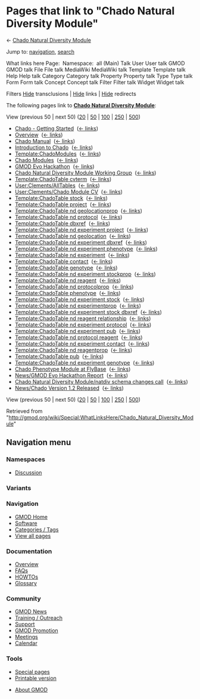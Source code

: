 <div id="mw-page-base" class="noprint">

</div>

<div id="mw-head-base" class="noprint">

</div>

<div id="content" class="mw-body" role="main">

<span id="top"></span>

<div id="mw-js-message" style="display:none;">

</div>



# <span dir="auto">Pages that link to "Chado Natural Diversity Module"</span>

<div id="bodyContent">

<div id="contentSub">

← [Chado Natural Diversity
Module](/wiki/Chado_Natural_Diversity_Module "Chado Natural Diversity Module")

</div>

<div id="jump-to-nav" class="mw-jump">

Jump to: [navigation](#mw-navigation), [search](#p-search)

</div>

<div id="mw-content-text">

What links here Page:  Namespace:  all (Main) Talk User User talk GMOD
GMOD talk File File talk MediaWiki MediaWiki talk Template Template talk
Help Help talk Category Category talk Property Property talk Type Type
talk Form Form talk Concept Concept talk Filter Filter talk Widget
Widget talk

Filters
[Hide](/mediawiki/index.php?title=Special:WhatLinksHere/Chado_Natural_Diversity_Module&hidetrans=1 "Special:WhatLinksHere/Chado Natural Diversity Module")
transclusions \|
[Hide](/mediawiki/index.php?title=Special:WhatLinksHere/Chado_Natural_Diversity_Module&hidelinks=1 "Special:WhatLinksHere/Chado Natural Diversity Module")
links \|
[Hide](/mediawiki/index.php?title=Special:WhatLinksHere/Chado_Natural_Diversity_Module&hideredirs=1 "Special:WhatLinksHere/Chado Natural Diversity Module")
redirects

The following pages link to **[Chado Natural Diversity
Module](/wiki/Chado_Natural_Diversity_Module "Chado Natural Diversity Module")**:

View (previous 50 \| next 50)
([20](/mediawiki/index.php?title=Special:WhatLinksHere/Chado_Natural_Diversity_Module&limit=20 "Special:WhatLinksHere/Chado Natural Diversity Module")
\|
[50](/mediawiki/index.php?title=Special:WhatLinksHere/Chado_Natural_Diversity_Module&limit=50 "Special:WhatLinksHere/Chado Natural Diversity Module")
\|
[100](/mediawiki/index.php?title=Special:WhatLinksHere/Chado_Natural_Diversity_Module&limit=100 "Special:WhatLinksHere/Chado Natural Diversity Module")
\|
[250](/mediawiki/index.php?title=Special:WhatLinksHere/Chado_Natural_Diversity_Module&limit=250 "Special:WhatLinksHere/Chado Natural Diversity Module")
\|
[500](/mediawiki/index.php?title=Special:WhatLinksHere/Chado_Natural_Diversity_Module&limit=500 "Special:WhatLinksHere/Chado Natural Diversity Module"))

- [Chado - Getting
  Started](/wiki/Chado_-_Getting_Started "Chado - Getting Started") ‎
  <span class="mw-whatlinkshere-tools">([←
  links](/mediawiki/index.php?title=Special:WhatLinksHere&target=Chado+-+Getting+Started "Special:WhatLinksHere"))</span>
- [Overview](/wiki/Overview "Overview") ‎
  <span class="mw-whatlinkshere-tools">([←
  links](/mediawiki/index.php?title=Special:WhatLinksHere&target=Overview "Special:WhatLinksHere"))</span>
- [Chado Manual](/wiki/Chado_Manual "Chado Manual") ‎
  <span class="mw-whatlinkshere-tools">([←
  links](/mediawiki/index.php?title=Special:WhatLinksHere&target=Chado+Manual "Special:WhatLinksHere"))</span>
- [Introduction to
  Chado](/wiki/Introduction_to_Chado "Introduction to Chado") ‎
  <span class="mw-whatlinkshere-tools">([←
  links](/mediawiki/index.php?title=Special:WhatLinksHere&target=Introduction+to+Chado "Special:WhatLinksHere"))</span>
- [Template:ChadoModules](/wiki/Template:ChadoModules "Template:ChadoModules")
  ‎ <span class="mw-whatlinkshere-tools">([←
  links](/mediawiki/index.php?title=Special:WhatLinksHere&target=Template%3AChadoModules "Special:WhatLinksHere"))</span>
- [Chado Modules](/wiki/Chado_Modules "Chado Modules") ‎
  <span class="mw-whatlinkshere-tools">([←
  links](/mediawiki/index.php?title=Special:WhatLinksHere&target=Chado+Modules "Special:WhatLinksHere"))</span>
- [GMOD Evo Hackathon](/wiki/GMOD_Evo_Hackathon "GMOD Evo Hackathon") ‎
  <span class="mw-whatlinkshere-tools">([←
  links](/mediawiki/index.php?title=Special:WhatLinksHere&target=GMOD+Evo+Hackathon "Special:WhatLinksHere"))</span>
- [Chado Natural Diversity Module Working
  Group](/wiki/Chado_Natural_Diversity_Module_Working_Group "Chado Natural Diversity Module Working Group")
  ‎ <span class="mw-whatlinkshere-tools">([←
  links](/mediawiki/index.php?title=Special:WhatLinksHere&target=Chado+Natural+Diversity+Module+Working+Group "Special:WhatLinksHere"))</span>
- [Template:ChadoTable
  cvterm](/wiki/Template:ChadoTable_cvterm "Template:ChadoTable cvterm")
  ‎ <span class="mw-whatlinkshere-tools">([←
  links](/mediawiki/index.php?title=Special:WhatLinksHere&target=Template%3AChadoTable+cvterm "Special:WhatLinksHere"))</span>
- [User:Clements/AllTables](/wiki/User:Clements/AllTables "User:Clements/AllTables")
  ‎ <span class="mw-whatlinkshere-tools">([←
  links](/mediawiki/index.php?title=Special:WhatLinksHere&target=User%3AClements%2FAllTables "Special:WhatLinksHere"))</span>
- [User:Clements/Chado Module
  CV](/wiki/User:Clements/Chado_Module_CV "User:Clements/Chado Module CV")
  ‎ <span class="mw-whatlinkshere-tools">([←
  links](/mediawiki/index.php?title=Special:WhatLinksHere&target=User%3AClements%2FChado+Module+CV "Special:WhatLinksHere"))</span>
- [Template:ChadoTable
  stock](/wiki/Template:ChadoTable_stock "Template:ChadoTable stock") ‎
  <span class="mw-whatlinkshere-tools">([←
  links](/mediawiki/index.php?title=Special:WhatLinksHere&target=Template%3AChadoTable+stock "Special:WhatLinksHere"))</span>
- [Template:ChadoTable
  project](/wiki/Template:ChadoTable_project "Template:ChadoTable project")
  ‎ <span class="mw-whatlinkshere-tools">([←
  links](/mediawiki/index.php?title=Special:WhatLinksHere&target=Template%3AChadoTable+project "Special:WhatLinksHere"))</span>
- [Template:ChadoTable nd
  geolocationprop](/wiki/Template:ChadoTable_nd_geolocationprop "Template:ChadoTable nd geolocationprop")
  ‎ <span class="mw-whatlinkshere-tools">([←
  links](/mediawiki/index.php?title=Special:WhatLinksHere&target=Template%3AChadoTable+nd+geolocationprop "Special:WhatLinksHere"))</span>
- [Template:ChadoTable nd
  protocol](/wiki/Template:ChadoTable_nd_protocol "Template:ChadoTable nd protocol")
  ‎ <span class="mw-whatlinkshere-tools">([←
  links](/mediawiki/index.php?title=Special:WhatLinksHere&target=Template%3AChadoTable+nd+protocol "Special:WhatLinksHere"))</span>
- [Template:ChadoTable
  dbxref](/wiki/Template:ChadoTable_dbxref "Template:ChadoTable dbxref")
  ‎ <span class="mw-whatlinkshere-tools">([←
  links](/mediawiki/index.php?title=Special:WhatLinksHere&target=Template%3AChadoTable+dbxref "Special:WhatLinksHere"))</span>
- [Template:ChadoTable nd experiment
  project](/wiki/Template:ChadoTable_nd_experiment_project "Template:ChadoTable nd experiment project")
  ‎ <span class="mw-whatlinkshere-tools">([←
  links](/mediawiki/index.php?title=Special:WhatLinksHere&target=Template%3AChadoTable+nd+experiment+project "Special:WhatLinksHere"))</span>
- [Template:ChadoTable nd
  geolocation](/wiki/Template:ChadoTable_nd_geolocation "Template:ChadoTable nd geolocation")
  ‎ <span class="mw-whatlinkshere-tools">([←
  links](/mediawiki/index.php?title=Special:WhatLinksHere&target=Template%3AChadoTable+nd+geolocation "Special:WhatLinksHere"))</span>
- [Template:ChadoTable nd experiment
  dbxref](/wiki/Template:ChadoTable_nd_experiment_dbxref "Template:ChadoTable nd experiment dbxref")
  ‎ <span class="mw-whatlinkshere-tools">([←
  links](/mediawiki/index.php?title=Special:WhatLinksHere&target=Template%3AChadoTable+nd+experiment+dbxref "Special:WhatLinksHere"))</span>
- [Template:ChadoTable nd experiment
  phenotype](/wiki/Template:ChadoTable_nd_experiment_phenotype "Template:ChadoTable nd experiment phenotype")
  ‎ <span class="mw-whatlinkshere-tools">([←
  links](/mediawiki/index.php?title=Special:WhatLinksHere&target=Template%3AChadoTable+nd+experiment+phenotype "Special:WhatLinksHere"))</span>
- [Template:ChadoTable nd
  experiment](/wiki/Template:ChadoTable_nd_experiment "Template:ChadoTable nd experiment")
  ‎ <span class="mw-whatlinkshere-tools">([←
  links](/mediawiki/index.php?title=Special:WhatLinksHere&target=Template%3AChadoTable+nd+experiment "Special:WhatLinksHere"))</span>
- [Template:ChadoTable
  contact](/wiki/Template:ChadoTable_contact "Template:ChadoTable contact")
  ‎ <span class="mw-whatlinkshere-tools">([←
  links](/mediawiki/index.php?title=Special:WhatLinksHere&target=Template%3AChadoTable+contact "Special:WhatLinksHere"))</span>
- [Template:ChadoTable
  genotype](/wiki/Template:ChadoTable_genotype "Template:ChadoTable genotype")
  ‎ <span class="mw-whatlinkshere-tools">([←
  links](/mediawiki/index.php?title=Special:WhatLinksHere&target=Template%3AChadoTable+genotype "Special:WhatLinksHere"))</span>
- [Template:ChadoTable nd experiment
  stockprop](/wiki/Template:ChadoTable_nd_experiment_stockprop "Template:ChadoTable nd experiment stockprop")
  ‎ <span class="mw-whatlinkshere-tools">([←
  links](/mediawiki/index.php?title=Special:WhatLinksHere&target=Template%3AChadoTable+nd+experiment+stockprop "Special:WhatLinksHere"))</span>
- [Template:ChadoTable nd
  reagent](/wiki/Template:ChadoTable_nd_reagent "Template:ChadoTable nd reagent")
  ‎ <span class="mw-whatlinkshere-tools">([←
  links](/mediawiki/index.php?title=Special:WhatLinksHere&target=Template%3AChadoTable+nd+reagent "Special:WhatLinksHere"))</span>
- [Template:ChadoTable nd
  protocolprop](/wiki/Template:ChadoTable_nd_protocolprop "Template:ChadoTable nd protocolprop")
  ‎ <span class="mw-whatlinkshere-tools">([←
  links](/mediawiki/index.php?title=Special:WhatLinksHere&target=Template%3AChadoTable+nd+protocolprop "Special:WhatLinksHere"))</span>
- [Template:ChadoTable
  phenotype](/wiki/Template:ChadoTable_phenotype "Template:ChadoTable phenotype")
  ‎ <span class="mw-whatlinkshere-tools">([←
  links](/mediawiki/index.php?title=Special:WhatLinksHere&target=Template%3AChadoTable+phenotype "Special:WhatLinksHere"))</span>
- [Template:ChadoTable nd experiment
  stock](/wiki/Template:ChadoTable_nd_experiment_stock "Template:ChadoTable nd experiment stock")
  ‎ <span class="mw-whatlinkshere-tools">([←
  links](/mediawiki/index.php?title=Special:WhatLinksHere&target=Template%3AChadoTable+nd+experiment+stock "Special:WhatLinksHere"))</span>
- [Template:ChadoTable nd
  experimentprop](/wiki/Template:ChadoTable_nd_experimentprop "Template:ChadoTable nd experimentprop")
  ‎ <span class="mw-whatlinkshere-tools">([←
  links](/mediawiki/index.php?title=Special:WhatLinksHere&target=Template%3AChadoTable+nd+experimentprop "Special:WhatLinksHere"))</span>
- [Template:ChadoTable nd experiment stock
  dbxref](/wiki/Template:ChadoTable_nd_experiment_stock_dbxref "Template:ChadoTable nd experiment stock dbxref")
  ‎ <span class="mw-whatlinkshere-tools">([←
  links](/mediawiki/index.php?title=Special:WhatLinksHere&target=Template%3AChadoTable+nd+experiment+stock+dbxref "Special:WhatLinksHere"))</span>
- [Template:ChadoTable nd reagent
  relationship](/wiki/Template:ChadoTable_nd_reagent_relationship "Template:ChadoTable nd reagent relationship")
  ‎ <span class="mw-whatlinkshere-tools">([←
  links](/mediawiki/index.php?title=Special:WhatLinksHere&target=Template%3AChadoTable+nd+reagent+relationship "Special:WhatLinksHere"))</span>
- [Template:ChadoTable nd experiment
  protocol](/wiki/Template:ChadoTable_nd_experiment_protocol "Template:ChadoTable nd experiment protocol")
  ‎ <span class="mw-whatlinkshere-tools">([←
  links](/mediawiki/index.php?title=Special:WhatLinksHere&target=Template%3AChadoTable+nd+experiment+protocol "Special:WhatLinksHere"))</span>
- [Template:ChadoTable nd experiment
  pub](/wiki/Template:ChadoTable_nd_experiment_pub "Template:ChadoTable nd experiment pub")
  ‎ <span class="mw-whatlinkshere-tools">([←
  links](/mediawiki/index.php?title=Special:WhatLinksHere&target=Template%3AChadoTable+nd+experiment+pub "Special:WhatLinksHere"))</span>
- [Template:ChadoTable nd protocol
  reagent](/wiki/Template:ChadoTable_nd_protocol_reagent "Template:ChadoTable nd protocol reagent")
  ‎ <span class="mw-whatlinkshere-tools">([←
  links](/mediawiki/index.php?title=Special:WhatLinksHere&target=Template%3AChadoTable+nd+protocol+reagent "Special:WhatLinksHere"))</span>
- [Template:ChadoTable nd experiment
  contact](/wiki/Template:ChadoTable_nd_experiment_contact "Template:ChadoTable nd experiment contact")
  ‎ <span class="mw-whatlinkshere-tools">([←
  links](/mediawiki/index.php?title=Special:WhatLinksHere&target=Template%3AChadoTable+nd+experiment+contact "Special:WhatLinksHere"))</span>
- [Template:ChadoTable nd
  reagentprop](/wiki/Template:ChadoTable_nd_reagentprop "Template:ChadoTable nd reagentprop")
  ‎ <span class="mw-whatlinkshere-tools">([←
  links](/mediawiki/index.php?title=Special:WhatLinksHere&target=Template%3AChadoTable+nd+reagentprop "Special:WhatLinksHere"))</span>
- [Template:ChadoTable
  pub](/wiki/Template:ChadoTable_pub "Template:ChadoTable pub") ‎
  <span class="mw-whatlinkshere-tools">([←
  links](/mediawiki/index.php?title=Special:WhatLinksHere&target=Template%3AChadoTable+pub "Special:WhatLinksHere"))</span>
- [Template:ChadoTable nd experiment
  genotype](/wiki/Template:ChadoTable_nd_experiment_genotype "Template:ChadoTable nd experiment genotype")
  ‎ <span class="mw-whatlinkshere-tools">([←
  links](/mediawiki/index.php?title=Special:WhatLinksHere&target=Template%3AChadoTable+nd+experiment+genotype "Special:WhatLinksHere"))</span>
- [Chado Phenotype Module at
  FlyBase](/wiki/Chado_Phenotype_Module_at_FlyBase "Chado Phenotype Module at FlyBase")
  ‎ <span class="mw-whatlinkshere-tools">([←
  links](/mediawiki/index.php?title=Special:WhatLinksHere&target=Chado+Phenotype+Module+at+FlyBase "Special:WhatLinksHere"))</span>
- [News/GMOD Evo Hackathon
  Report](/wiki/News/GMOD_Evo_Hackathon_Report "News/GMOD Evo Hackathon Report")
  ‎ <span class="mw-whatlinkshere-tools">([←
  links](/mediawiki/index.php?title=Special:WhatLinksHere&target=News%2FGMOD+Evo+Hackathon+Report "Special:WhatLinksHere"))</span>
- [Chado Natural Diversity Module/natdiv schema changes
  call](/wiki/Chado_Natural_Diversity_Module/natdiv_schema_changes_call "Chado Natural Diversity Module/natdiv schema changes call")
  ‎ <span class="mw-whatlinkshere-tools">([←
  links](/mediawiki/index.php?title=Special:WhatLinksHere&target=Chado+Natural+Diversity+Module%2Fnatdiv+schema+changes+call "Special:WhatLinksHere"))</span>
- [News/Chado Version 1.2
  Released](/wiki/News/Chado_Version_1.2_Released "News/Chado Version 1.2 Released")
  ‎ <span class="mw-whatlinkshere-tools">([←
  links](/mediawiki/index.php?title=Special:WhatLinksHere&target=News%2FChado+Version+1.2+Released "Special:WhatLinksHere"))</span>

View (previous 50 \| next 50)
([20](/mediawiki/index.php?title=Special:WhatLinksHere/Chado_Natural_Diversity_Module&limit=20 "Special:WhatLinksHere/Chado Natural Diversity Module")
\|
[50](/mediawiki/index.php?title=Special:WhatLinksHere/Chado_Natural_Diversity_Module&limit=50 "Special:WhatLinksHere/Chado Natural Diversity Module")
\|
[100](/mediawiki/index.php?title=Special:WhatLinksHere/Chado_Natural_Diversity_Module&limit=100 "Special:WhatLinksHere/Chado Natural Diversity Module")
\|
[250](/mediawiki/index.php?title=Special:WhatLinksHere/Chado_Natural_Diversity_Module&limit=250 "Special:WhatLinksHere/Chado Natural Diversity Module")
\|
[500](/mediawiki/index.php?title=Special:WhatLinksHere/Chado_Natural_Diversity_Module&limit=500 "Special:WhatLinksHere/Chado Natural Diversity Module"))

</div>

<div class="printfooter">

Retrieved from
"<http://gmod.org/wiki/Special:WhatLinksHere/Chado_Natural_Diversity_Module>"

</div>

<div id="catlinks" class="catlinks catlinks-allhidden">

</div>

<div class="visualClear">

</div>

</div>

</div>

<div id="mw-navigation">

## Navigation menu

<div id="mw-head">



<div id="left-navigation">

<div id="p-namespaces" class="vectorTabs" role="navigation"
aria-labelledby="p-namespaces-label">

### Namespaces


- <span id="ca-talk"><a
  href="/mediawiki/index.php?title=Talk:Chado_Natural_Diversity_Module&amp;action=edit&amp;redlink=1"
  accesskey="t"
  title="Discussion about the content page [t]">Discussion</a></span>

</div>

<div id="p-variants" class="vectorMenu emptyPortlet" role="navigation"
aria-labelledby="p-variants-label">

### 

### Variants[](#)

<div class="menu">

</div>

</div>

</div>





</div>

</div>

</div>

<div id="mw-panel">

<div id="p-logo" role="banner">

<a href="/wiki/Main_Page"
style="background-image: url(http://gmod.org/images/GMOD-cogs.png);"
title="Visit the main page"></a>

</div>

<div id="p-Navigation" class="portal" role="navigation"
aria-labelledby="p-Navigation-label">

### Navigation

<div class="body">

- <span id="n-GMOD-Home">[GMOD Home](/wiki/Main_Page)</span>
- <span id="n-Software">[Software](/wiki/GMOD_Components)</span>
- <span id="n-Categories-.2F-Tags">[Categories /
  Tags](/wiki/Categories)</span>
- <span id="n-View-all-pages">[View all
  pages](/wiki/Special:AllPages)</span>

</div>

</div>

<div id="p-Documentation" class="portal" role="navigation"
aria-labelledby="p-Documentation-label">

### Documentation

<div class="body">

- <span id="n-Overview">[Overview](/wiki/Overview)</span>
- <span id="n-FAQs">[FAQs](/wiki/Category:FAQ)</span>
- <span id="n-HOWTOs">[HOWTOs](/wiki/Category:HOWTO)</span>
- <span id="n-Glossary">[Glossary](/wiki/Glossary)</span>

</div>

</div>

<div id="p-Community" class="portal" role="navigation"
aria-labelledby="p-Community-label">

### Community

<div class="body">

- <span id="n-GMOD-News">[GMOD News](/wiki/GMOD_News)</span>
- <span id="n-Training-.2F-Outreach">[Training /
  Outreach](/wiki/Training_and_Outreach)</span>
- <span id="n-Support">[Support](/wiki/Support)</span>
- <span id="n-GMOD-Promotion">[GMOD
  Promotion](/wiki/GMOD_Promotion)</span>
- <span id="n-Meetings">[Meetings](/wiki/Meetings)</span>
- <span id="n-Calendar">[Calendar](/wiki/Calendar)</span>

</div>

</div>

<div id="p-tb" class="portal" role="navigation"
aria-labelledby="p-tb-label">

### Tools

<div class="body">

- <span id="t-specialpages"><a href="/wiki/Special:SpecialPages" accesskey="q"
  title="A list of all special pages [q]">Special pages</a></span>
- <span id="t-print"><a
  href="/mediawiki/index.php?title=Special:WhatLinksHere/Chado_Natural_Diversity_Module&amp;printable=yes"
  rel="alternate" accesskey="p"
  title="Printable version of this page [p]">Printable version</a></span>

</div>

</div>

</div>

</div>

<div id="footer" role="contentinfo">

- <span id="footer-places-about">[About
  GMOD](/wiki/GMOD:About "GMOD:About")</span>

<!-- -->






</div>
